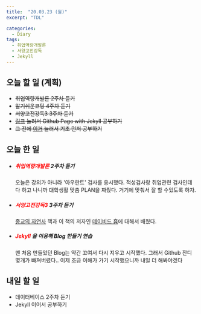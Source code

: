 ```yaml
---
title:  "20.03.23 (월)"
excerpt: "TDL"

categories:
  - Diary
tags:
  - 취업역량개발론
  - 서양고전강독
  - Jekyll
---
```


## 오늘 할 일 (계획)

- ~~취업역량개발론 2주차 듣기~~
- ~~알기쉬운코딩 4주차 듣기~~
- ~~서양고전강독3 3주차 듣기~~
- ~~[링크](https://devinlife.com/howto/) 눌러서 Github Page with Jekyll 공부하기~~
- ~~그 전에 [이거](https://nolboo.kim/blog/2013/10/15/free-blog-with-github-jekyll/) 눌러서 기초 먼저 공부하기~~

## 오늘 한 일

- ##### <span style="color: red">취업역량개발론</span> 2주차 듣기

  오늘은 강의가 아니라 '아우란트' 검사를 응시했다. 적성검사랑 취업관련 검사인데  다 하고 나니까 대학생활 맞춤 PLAN을 짜줬다. 거기에 맞춰서 잘 할 수있도록 하자.

- ##### <span style="color: red">서양고전강독3</span> 3주차 듣기

  [종교의 자연사](https://blog.naver.com/opinion100/54210736) 책과 이 책의 저자인 [데이비드 흄](https://terms.naver.com/entry.nhn?docId=1156371&cid=40942&categoryId=40343)에 대해서 배웠다.

- ##### <span style="color: red">Jekyll</span> 을 이용해 Blog 만들기 연습

  맨 처음 만들었던 Blog는 약간 꼬여서 다시 지우고 시작했다. 그래서 Github 잔디 몇개가 빠져버렸다.. 이제 조금 이해가 가기 시작했으니까 내일 더 해봐야겠다

## 내일 할 일

- 데이터베이스 2주차 듣기
- Jekyll 이어서 공부하기

